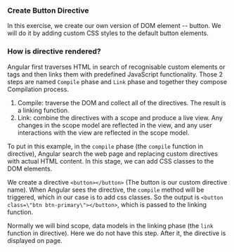 ### Create Button Directive

In this exercise, we create our own version of DOM element -- button. We will do it by adding custom CSS styles to the default button 
elements.

### How is directive rendered?

Angular first traverses HTML in search of recognisable custom elements or tags and then links them with predefined JavaScript 
functionality. Those 2 steps are named `Compile` phase and `Link` phase and together they compose Compilation process.

1. Compile: traverse the DOM and collect all of the directives. The result is a linking function.
2. Link: combine the directives with a scope and produce a live view. Any changes in the scope model are reflected in the view, 
and any user interactions with the view are reflected in the scope model.

To put in this example, in the `compile` phase (the `compile` function in directive), Angular search the web page and replacing custom 
directives with actual HTML content. In this stage, we can add CSS classes to the DOM elements. 

We create a directive `<button></button>` (The button is our custom directive name). When Angular sees the directive, the `compile` 
method will be triggered, which in our case is to add css classes. So the output is `<button class=\"btn btn-primary\"></button>`, which 
is passed to the linking function.

Normally we will bind scope, data models in the linking phase (the `link` function in directive). Here we do not have this step. After 
it, the directive is displayed on page.